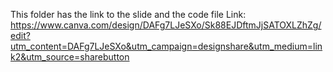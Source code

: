 This folder has the link to the slide and the code file
Link: https://www.canva.com/design/DAFg7LJeSXo/Sk88EJDftmJjSATOXLZhZg/edit?utm_content=DAFg7LJeSXo&utm_campaign=designshare&utm_medium=link2&utm_source=sharebutton

